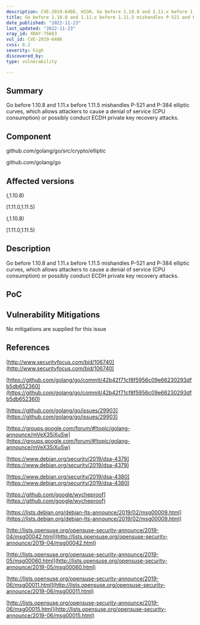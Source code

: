 ```yaml
---
description: CVE-2019-6486, HIGH, Go before 1.10.8 and 1.11.x before 1.11.5 mishandles P-521 and P-384 elliptic curves, which allows attackers to cause a denial of service (CPU consumption) or possibly conduct ECDH private key recovery attacks.
title: Go before 1.10.8 and 1.11.x before 1.11.5 mishandles P-521 and P-384 elliptic curves, which allows attackers to cause a denial of service (CPU consumption) or possibly conduct ECDH private key recovery attacks.
date_published: "2022-11-23"
last_updated: "2022-11-23"
xray_id: XRAY-75663
vul_id: CVE-2019-6486
cvss: 8.2
severity: high
discovered_by: 
type: vulnerability

---
```


## Summary

Go before 1.10.8 and 1.11.x before 1.11.5 mishandles P-521 and P-384 elliptic curves, which allows attackers to cause a denial of service (CPU consumption) or possibly conduct ECDH private key recovery attacks.

## Component

github.com/golang/go/src/crypto/elliptic

github.com/golang/go

## Affected versions

(,1.10.8)

[1.11.0,1.11.5)

(,1.10.8)

[1.11.0,1.11.5)

## Description

Go before 1.10.8 and 1.11.x before 1.11.5 mishandles P-521 and P-384 elliptic curves, which allows attackers to cause a denial of service (CPU consumption) or possibly conduct ECDH private key recovery attacks.

## PoC



## Vulnerability Mitigations

No mitigations are supplied for this issue

## References

[http://www.securityfocus.com/bid/106740](http://www.securityfocus.com/bid/106740)

[https://github.com/golang/go/commit/42b42f71cf8f5956c09e66230293dfb5db652360](https://github.com/golang/go/commit/42b42f71cf8f5956c09e66230293dfb5db652360)

[https://github.com/golang/go/issues/29903](https://github.com/golang/go/issues/29903)

[https://groups.google.com/forum/#!topic/golang-announce/mVeX35iXuSw](https://groups.google.com/forum/#!topic/golang-announce/mVeX35iXuSw)

[https://www.debian.org/security/2019/dsa-4379](https://www.debian.org/security/2019/dsa-4379)

[https://www.debian.org/security/2019/dsa-4380](https://www.debian.org/security/2019/dsa-4380)

[https://github.com/google/wycheproof](https://github.com/google/wycheproof)

[https://lists.debian.org/debian-lts-announce/2019/02/msg00009.html](https://lists.debian.org/debian-lts-announce/2019/02/msg00009.html)

[http://lists.opensuse.org/opensuse-security-announce/2019-04/msg00042.html](http://lists.opensuse.org/opensuse-security-announce/2019-04/msg00042.html)

[http://lists.opensuse.org/opensuse-security-announce/2019-05/msg00060.html](http://lists.opensuse.org/opensuse-security-announce/2019-05/msg00060.html)

[http://lists.opensuse.org/opensuse-security-announce/2019-06/msg00011.html](http://lists.opensuse.org/opensuse-security-announce/2019-06/msg00011.html)

[http://lists.opensuse.org/opensuse-security-announce/2019-06/msg00015.html](http://lists.opensuse.org/opensuse-security-announce/2019-06/msg00015.html)

